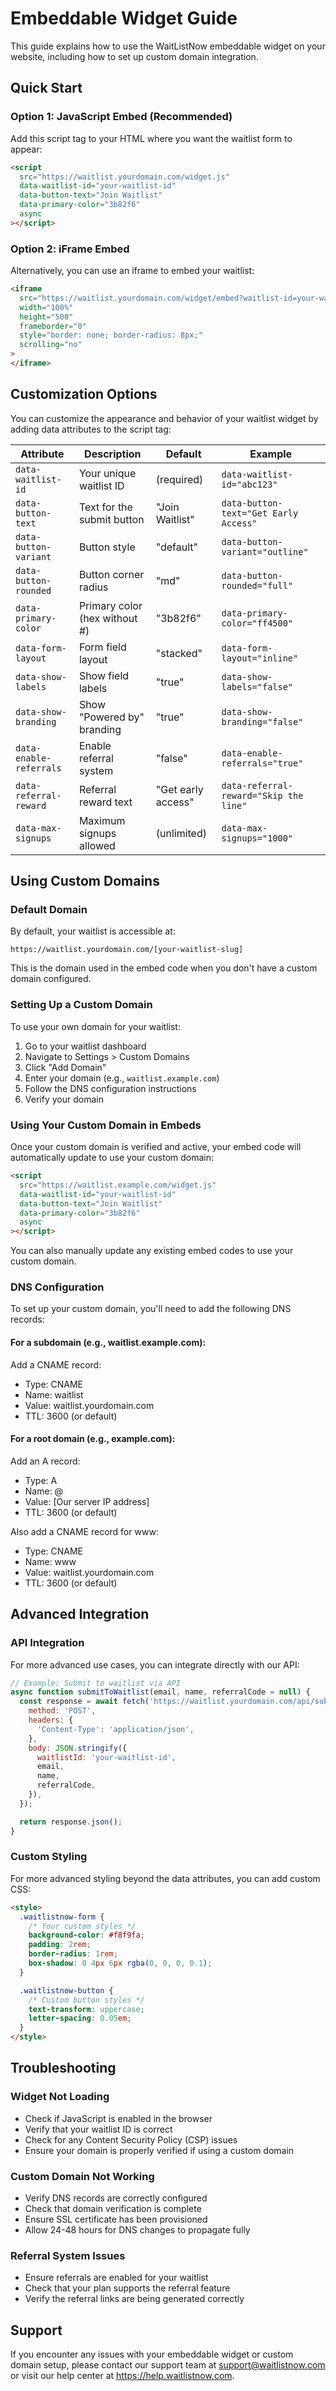 # Embeddable Widget Guide

This guide explains how to use the WaitListNow embeddable widget on your website, including how to set up custom domain integration.

## Quick Start

### Option 1: JavaScript Embed (Recommended)

Add this script tag to your HTML where you want the waitlist form to appear:

```html
<script
  src="https://waitlist.yourdomain.com/widget.js"
  data-waitlist-id="your-waitlist-id"
  data-button-text="Join Waitlist"
  data-primary-color="3b82f6"
  async
></script>
```

### Option 2: iFrame Embed

Alternatively, you can use an iframe to embed your waitlist:

```html
<iframe
  src="https://waitlist.yourdomain.com/widget/embed?waitlist-id=your-waitlist-id&button-text=Join%20Waitlist"
  width="100%"
  height="500"
  frameborder="0"
  style="border: none; border-radius: 8px;"
  scrolling="no"
>
</iframe>
```

## Customization Options

You can customize the appearance and behavior of your waitlist widget by adding data attributes to the script tag:

| Attribute               | Description                   | Default            | Example                                |
| ----------------------- | ----------------------------- | ------------------ | -------------------------------------- |
| `data-waitlist-id`      | Your unique waitlist ID       | (required)         | `data-waitlist-id="abc123"`            |
| `data-button-text`      | Text for the submit button    | "Join Waitlist"    | `data-button-text="Get Early Access"`  |
| `data-button-variant`   | Button style                  | "default"          | `data-button-variant="outline"`        |
| `data-button-rounded`   | Button corner radius          | "md"               | `data-button-rounded="full"`           |
| `data-primary-color`    | Primary color (hex without #) | "3b82f6"           | `data-primary-color="ff4500"`          |
| `data-form-layout`      | Form field layout             | "stacked"          | `data-form-layout="inline"`            |
| `data-show-labels`      | Show field labels             | "true"             | `data-show-labels="false"`             |
| `data-show-branding`    | Show "Powered by" branding    | "true"             | `data-show-branding="false"`           |
| `data-enable-referrals` | Enable referral system        | "false"            | `data-enable-referrals="true"`         |
| `data-referral-reward`  | Referral reward text          | "Get early access" | `data-referral-reward="Skip the line"` |
| `data-max-signups`      | Maximum signups allowed       | (unlimited)        | `data-max-signups="1000"`              |

## Using Custom Domains

### Default Domain

By default, your waitlist is accessible at:

```
https://waitlist.yourdomain.com/[your-waitlist-slug]
```

This is the domain used in the embed code when you don't have a custom domain configured.

### Setting Up a Custom Domain

To use your own domain for your waitlist:

1. Go to your waitlist dashboard
2. Navigate to Settings > Custom Domains
3. Click "Add Domain"
4. Enter your domain (e.g., `waitlist.example.com`)
5. Follow the DNS configuration instructions
6. Verify your domain

### Using Your Custom Domain in Embeds

Once your custom domain is verified and active, your embed code will automatically update to use your custom domain:

```html
<script
  src="https://waitlist.example.com/widget.js"
  data-waitlist-id="your-waitlist-id"
  data-button-text="Join Waitlist"
  data-primary-color="3b82f6"
  async
></script>
```

You can also manually update any existing embed codes to use your custom domain.

### DNS Configuration

To set up your custom domain, you'll need to add the following DNS records:

#### For a subdomain (e.g., waitlist.example.com):

Add a CNAME record:

- Type: CNAME
- Name: waitlist
- Value: waitlist.yourdomain.com
- TTL: 3600 (or default)

#### For a root domain (e.g., example.com):

Add an A record:

- Type: A
- Name: @
- Value: [Our server IP address]
- TTL: 3600 (or default)

Also add a CNAME record for www:

- Type: CNAME
- Name: www
- Value: waitlist.yourdomain.com
- TTL: 3600 (or default)

## Advanced Integration

### API Integration

For more advanced use cases, you can integrate directly with our API:

```javascript
// Example: Submit to waitlist via API
async function submitToWaitlist(email, name, referralCode = null) {
  const response = await fetch('https://waitlist.yourdomain.com/api/submit', {
    method: 'POST',
    headers: {
      'Content-Type': 'application/json',
    },
    body: JSON.stringify({
      waitlistId: 'your-waitlist-id',
      email,
      name,
      referralCode,
    }),
  });

  return response.json();
}
```

### Custom Styling

For more advanced styling beyond the data attributes, you can add custom CSS:

```html
<style>
  .waitlistnow-form {
    /* Your custom styles */
    background-color: #f8f9fa;
    padding: 2rem;
    border-radius: 1rem;
    box-shadow: 0 4px 6px rgba(0, 0, 0, 0.1);
  }

  .waitlistnow-button {
    /* Custom button styles */
    text-transform: uppercase;
    letter-spacing: 0.05em;
  }
</style>
```

## Troubleshooting

### Widget Not Loading

- Check if JavaScript is enabled in the browser
- Verify that your waitlist ID is correct
- Check for any Content Security Policy (CSP) issues
- Ensure your domain is properly verified if using a custom domain

### Custom Domain Not Working

- Verify DNS records are correctly configured
- Check that domain verification is complete
- Ensure SSL certificate has been provisioned
- Allow 24-48 hours for DNS changes to propagate fully

### Referral System Issues

- Ensure referrals are enabled for your waitlist
- Check that your plan supports the referral feature
- Verify the referral links are being generated correctly

## Support

If you encounter any issues with your embeddable widget or custom domain setup, please contact our support team at support@waitlistnow.com or visit our help center at https://help.waitlistnow.com.
